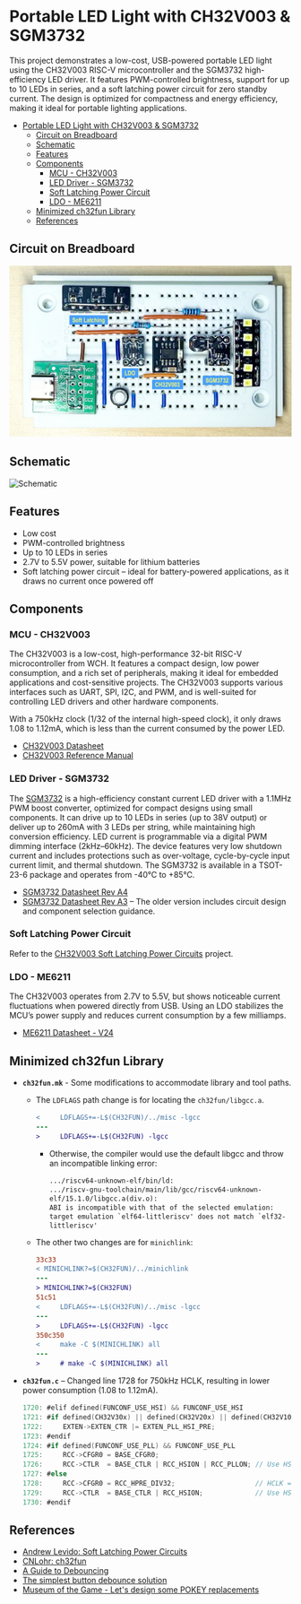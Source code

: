 # Portable LED Light with CH32V003 & SGM3732

This project demonstrates a low-cost, USB-powered portable LED light using the CH32V003 RISC-V microcontroller and the SGM3732 high-efficiency LED driver. It features PWM-controlled brightness, support for up to 10 LEDs in series, and a soft latching power circuit for zero standby current. The design is optimized for compactness and energy efficiency, making it ideal for portable lighting applications.

- [Portable LED Light with CH32V003 \& SGM3732](#portable-led-light-with-ch32v003--sgm3732)
  - [Circuit on Breadboard](#circuit-on-breadboard)
  - [Schematic](#schematic)
  - [Features](#features)
  - [Components](#components)
    - [MCU - CH32V003](#mcu---ch32v003)
    - [LED Driver - SGM3732](#led-driver---sgm3732)
    - [Soft Latching Power Circuit](#soft-latching-power-circuit)
    - [LDO - ME6211](#ldo---me6211)
  - [Minimized ch32fun Library](#minimized-ch32fun-library)
  - [References](#references)

## Circuit on Breadboard

![Circuit on Breadboard](./Images/Circuit_on_Breadboard.png)

## Schematic

![Schematic](./schematic/CH32V003_SGM3732_Portable_LED/CH32V003_SGM3732_Portable_LED.kicad_pcb.png)

## Features

- Low cost
- PWM-controlled brightness
- Up to 10 LEDs in series
- 2.7V to 5.5V power, suitable for lithium batteries
- Soft latching power circuit – ideal for battery-powered applications, as it draws no current once powered off

## Components

### MCU - CH32V003

The CH32V003 is a low-cost, high-performance 32-bit RISC-V microcontroller from WCH. It features a compact design, low power consumption, and a rich set of peripherals, making it ideal for embedded applications and cost-sensitive projects. The CH32V003 supports various interfaces such as UART, SPI, I2C, and PWM, and is well-suited for controlling LED drivers and other hardware components.

With a 750kHz clock (1/32 of the internal high-speed clock), it only draws 1.08 to 1.12mA, which is less than the current consumed by the power LED.

- [CH32V003 Datasheet](./Documents/CH32V003%20Datasheet%20-%20V1.7.PDF)
- [CH32V003 Reference Manual](./Documents/CH32V003%20Reference%20Manual%20-%20V1.7.PDF)

### LED Driver - SGM3732

The [SGM3732](https://www.sg-micro.com/product/SGM3732) is a high-efficiency constant current LED driver with a 1.1MHz PWM boost converter, optimized for compact designs using small components. It can drive up to 10 LEDs in series (up to 38V output) or deliver up to 260mA with 3 LEDs per string, while maintaining high conversion efficiency. LED current is programmable via a digital PWM dimming interface (2kHz–60kHz). The device features very low shutdown current and includes protections such as over-voltage, cycle-by-cycle input current limit, and thermal shutdown. The SGM3732 is available in a TSOT-23-6 package and operates from -40℃ to +85℃.

- [SGM3732 Datasheet Rev A4](./Documents/SGM3732%20Datasheet%20-%20Rev%20A4.pdf)
- [SGM3732 Datasheet Rev A3](./Documents/SGM3732%20Datasheet%20-%20Rev%20A3.pdf) – The older version includes circuit design and component selection guidance.

### Soft Latching Power Circuit

Refer to the [CH32V003 Soft Latching Power Circuits](https://github.com/limingjie/CH32V003-Soft-Latching-Power-Circuits) project.

### LDO - ME6211

The CH32V003 operates from 2.7V to 5.5V, but shows noticeable current fluctuations when powered directly from USB. Using an LDO stabilizes the MCU’s power supply and reduces current consumption by a few milliamps.

- [ME6211 Datasheet - V24](./Documents/ME6211%20Datasheet%20-%20V26.pdf)

## Minimized ch32fun Library

- **`ch32fun.mk`** - Some modifications to accommodate library and tool paths.
  - The `LDFLAGS` path change is for locating the `ch32fun/libgcc.a`.

    ```diff
    <     LDFLAGS+=-L$(CH32FUN)/../misc -lgcc
    ---
    >     LDFLAGS+=-L$(CH32FUN) -lgcc
    ```

    - Otherwise, the compiler would use the default libgcc and throw an incompatible linking error:

      ```text
      .../riscv64-unknown-elf/bin/ld:
      .../riscv-gnu-toolchain/main/lib/gcc/riscv64-unknown-elf/15.1.0/libgcc.a(div.o):
      ABI is incompatible with that of the selected emulation:
      target emulation `elf64-littleriscv' does not match `elf32-littleriscv'
      ```

  - The other two changes are for `minichlink`:

    ```diff
    33c33
    < MINICHLINK?=$(CH32FUN)/../minichlink
    ---
    > MINICHLINK?=$(CH32FUN)
    51c51
    <     LDFLAGS+=-L$(CH32FUN)/../misc -lgcc
    ---
    >     LDFLAGS+=-L$(CH32FUN) -lgcc
    350c350
    <     make -C $(MINICHLINK) all
    ---
    >     # make -C $(MINICHLINK) all
    ```

- **`ch32fun.c`** – Changed line 1728 for 750kHz HCLK, resulting in lower power consumption (1.08 to 1.12mA).

  ```c
  1720: #elif defined(FUNCONF_USE_HSI) && FUNCONF_USE_HSI
  1721: #if defined(CH32V30x) || defined(CH32V20x) || defined(CH32V10x)
  1722:     EXTEN->EXTEN_CTR |= EXTEN_PLL_HSI_PRE;
  1723: #endif
  1724: #if defined(FUNCONF_USE_PLL) && FUNCONF_USE_PLL
  1725:     RCC->CFGR0 = BASE_CFGR0;
  1726:     RCC->CTLR  = BASE_CTLR | RCC_HSION | RCC_PLLON; // Use HSI, enable PLL.
  1727: #else
  1728:     RCC->CFGR0 = RCC_HPRE_DIV32;                    // HCLK = SYSCLK / 32
  1729:     RCC->CTLR  = BASE_CTLR | RCC_HSION;             // Use HSI only.
  1730: #endif
  ```

## References

- [Andrew Levido: Soft Latching Power Circuits](https://circuitcellar.com/resources/quickbits/soft-latching-power-circuits/)
- [CNLohr: ch32fun](https://github.com/cnlohr/ch32fun)
- [A Guide to Debouncing](https://my.eng.utah.edu/~cs5780/debouncing.pdf)
- [The simplest button debounce solution](https://www.e-tinkers.com/2021/05/the-simplest-button-debounce-solution/)
- [Museum of the Game - Let's design some POKEY replacements](https://forums.arcade-museum.com/threads/lets-design-some-pokey-replacements.515774/post-4623716)
